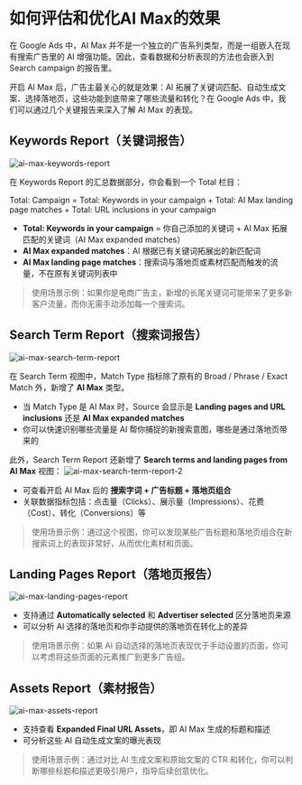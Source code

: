 # 如何评估和优化AI Max的效果


在 Google Ads 中，AI Max 并不是一个独立的广告系列类型，而是一组嵌入在现有搜索广告里的 AI 增强功能。因此，查看数据和分析表现的方法也会嵌入到 Search campaign 的报告里。

开启 AI Max 后，广告主最关心的就是效果：AI 拓展了关键词匹配、自动生成文案、选择落地页，这些功能到底带来了哪些流量和转化？在 Google Ads 中，我们可以通过几个关键报告来深入了解 AI Max 的表现。

## Keywords Report（关键词报告）

![ai-max-keywords-report](ai-max-keywords-report.png)


在 Keywords Report 的汇总数据部分，你会看到一个 Total 栏目：

Total: Campaign = Total: Keywords in your campaign + Total: AI Max landing page matches + Total: URL inclusions in your campaign


* **Total: Keywords in your campaign** = 你自己添加的关键词 + AI Max 拓展匹配的关键词（AI Max expanded matches）
* **AI Max expanded matches**：AI 根据已有关键词拓展出的新匹配词
* **AI Max landing page matches**：搜索词与落地页或素材匹配而触发的流量，不在原有关键词列表中

> 使用场景示例：如果你是电商广告主，新增的长尾关键词可能带来了更多新客户流量，而你无需手动添加每一个搜索词。

## Search Term Report（搜索词报告）

![ai-max-search-term-report](ai-max-search-term-report.png)

在 Search Term 视图中，Match Type 指标除了原有的 Broad / Phrase / Exact Match 外，新增了 **AI Max** 类型。

* 当 Match Type 是 AI Max 时，Source 会显示是 **Landing pages and URL inclusions** 还是 **AI Max expanded matches**
* 你可以快速识别哪些流量是 AI 帮你捕捉的新搜索意图，哪些是通过落地页带来的

此外，Search Term Report 还新增了 **Search terms and landing pages from AI Max** 视图：
![ai-max-search-term-report-2](ai-max-search-term-report-2.png)

* 可查看开启 AI Max 后的 **搜索字词 + 广告标题 + 落地页组合**
* 关联数据指标包括：点击量（Clicks）、展示量（Impressions）、花费（Cost）、转化（Conversions）等

> 使用场景示例：通过这个视图，你可以发现某些广告标题和落地页组合在新搜索词上的表现非常好，从而优化素材和页面。

## Landing Pages Report（落地页报告）

![ai-max-landing-pages-report](ai-max-landing-pages-report.png)

* 支持通过 **Automatically selected** 和 **Advertiser selected** 区分落地页来源
* 可以分析 AI 选择的落地页和你手动提供的落地页在转化上的差异

> 使用场景示例：如果 AI 自动选择的落地页表现优于手动设置的页面，你可以考虑将这些页面的元素推广到更多广告组。

## Assets Report（素材报告）

![ai-max-assets-report](ai-max-assets-report.png)

* 支持查看 **Expanded Final URL Assets**，即 AI Max 生成的标题和描述
* 可分析这些 AI 自动生成文案的曝光表现

> 使用场景示例：通过对比 AI 生成文案和原始文案的 CTR 和转化，你可以判断哪些标题和描述更吸引用户，指导后续创意优化。



